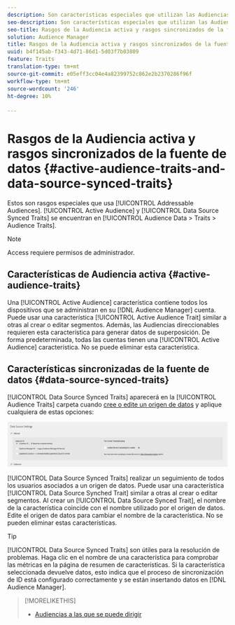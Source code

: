 ```yaml
---
description: Son características especiales que utilizan las Audiencias direccionables. Las características de Audiencia activa y fuente de datos sincronizadas se encuentran en Datos de Audiencia > Características > Características de Audiencia.
seo-description: Son características especiales que utilizan las Audiencias direccionables. Las características de Audiencia activa y fuente de datos sincronizadas se encuentran en Datos de Audiencia > Características > Características de Audiencia.
seo-title: Rasgos de la Audiencia activa y rasgos sincronizados de la fuente de datos
solution: Audience Manager
title: Rasgos de la Audiencia activa y rasgos sincronizados de la fuente de datos
uuid: b4f145ab-f343-4d71-86d1-5d03f7b03809
feature: Traits
translation-type: tm+mt
source-git-commit: e05eff3cc04e4a82399752c862e2b2370286f96f
workflow-type: tm+mt
source-wordcount: '246'
ht-degree: 10%

---
```



# Rasgos de la Audiencia activa y rasgos sincronizados de la fuente de datos {#active-audience-traits-and-data-source-synced-traits}

Estos son rasgos especiales que usa [!UICONTROL Addressable Audiences]. [!UICONTROL Active Audience] y [!UICONTROL Data Source Synced Traits] se encuentran en [!UICONTROL Audience Data > Traits > Audience Traits].

>[!NOTE]
>
>Access requiere permisos de administrador.

## Características de Audiencia activa {#active-audience-traits}

Una [!UICONTROL Active Audience] característica contiene todos los dispositivos que se administran en su [!DNL Audience Manager] cuenta. Puede usar una característica [!UICONTROL Active Audience Trait] similar a otras al crear o editar segmentos. Además, las Audiencias [](../../features/addressable-audiences.md) direccionables requieren esta característica para generar datos de superposición. De forma predeterminada, todas las cuentas tienen una [!UICONTROL Active Audience] característica. No se puede eliminar esta característica.

## Características sincronizadas de la fuente de datos {#data-source-synced-traits}

[!UICONTROL Data Source Synced Traits] aparecerá en la [!UICONTROL Audience Traits] carpeta cuando [cree o edite un origen de datos](../../features/manage-datasources.md#create-data-source) y aplique cualquiera de estas opciones:

![](assets/datasource_synced.png)

[!UICONTROL Data Source Synced Traits] realizar un seguimiento de todos los usuarios asociados a un origen de datos. Puede usar una característica [!UICONTROL Data Source Synched Trait] similar a otras al crear o editar segmentos. Al crear un [!UICONTROL Data Source Synced Trait], el nombre de la característica coincide con el nombre utilizado por el origen de datos. Edite el origen de datos para cambiar el nombre de la característica. No se pueden eliminar estas características.

>[!TIP]
>
>[!UICONTROL Data Source Synced Traits] son útiles para la resolución de problemas. Haga clic en el nombre de una característica para comprobar las métricas en la página de resumen de características. Si la característica seleccionada devuelve datos, esto indica que el proceso de sincronización de ID está configurado correctamente y se están insertando datos en [!DNL Audience Manager].

>[!MORELIKETHIS]
>
>* [Audiencias a las que se puede dirigir](../../features/addressable-audiences.md)

